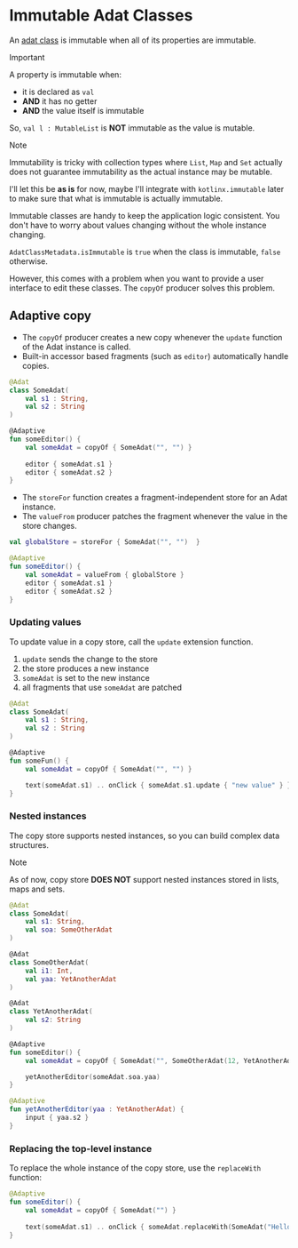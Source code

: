 # Immutable Adat Classes

An [adat class](readme.md) is immutable when all of its properties are immutable.

> [!IMPORTANT]
>
> A property is immutable when:
> * it is declared as `val`
> * **AND** it has no getter
> * **AND** the value itself is immutable
>
>  So, `val l : MutableList` is **NOT** immutable as the value is mutable.
>

> [!NOTE]
>
> Immutability is tricky with collection types where `List`, `Map` and `Set` actually does not
> guarantee immutability as the actual instance may be mutable.
>
> I'll let this be **as is** for now, maybe I'll integrate with `kotlinx.immutable` later to make sure
> that what is immutable is actually immutable.
>

Immutable classes are handy to keep the application logic consistent. You don't have to
worry about values changing without the whole instance changing.

`AdatClassMetadata.isImmutable` is `true` when the class is immutable, `false` otherwise.

However, this comes with a problem when you want to provide a user interface to edit
these classes. The `copyOf` producer solves this problem.

## Adaptive copy

- The `copyOf` producer creates a new copy whenever the `update` function of the Adat instance is called.
- Built-in accessor based fragments (such as `editor`) automatically handle copies.

```kotlin
@Adat
class SomeAdat(
    val s1 : String,
    val s2 : String
)

@Adaptive
fun someEditor() {
    val someAdat = copyOf { SomeAdat("", "") }
    
    editor { someAdat.s1 }
    editor { someAdat.s2 }
}
```

- The `storeFor` function creates a fragment-independent store for an Adat instance.
- The `valueFrom` producer patches the fragment whenever the value in the store changes.

```kotlin
val globalStore = storeFor { SomeAdat("", "")  }

@Adaptive
fun someEditor() {
    val someAdat = valueFrom { globalStore }
    editor { someAdat.s1 }
    editor { someAdat.s2 }
}
```

### Updating values

To update value in a copy store, call the `update` extension function. 

1. `update` sends the change to the store
2. the store produces a new instance
3. `someAdat` is set to the new instance
4. all fragments that use `someAdat` are patched

```kotlin
@Adat
class SomeAdat(
    val s1 : String,
    val s2 : String
)

@Adaptive
fun someFun() {
    val someAdat = copyOf { SomeAdat("", "") }

    text(someAdat.s1) .. onClick { someAdat.s1.update { "new value" } }
}
```

### Nested instances

The copy store supports nested instances, so you can build complex data structures.

> [!NOTE]
>
> As of now, copy store **DOES NOT** support nested instances stored in lists, maps and sets.
>

```kotlin
@Adat
class SomeAdat(
    val s1: String,
    val soa: SomeOtherAdat
)

@Adat
class SomeOtherAdat(
    val i1: Int,
    val yaa: YetAnotherAdat
)

@Adat
class YetAnotherAdat(
    val s2: String
)

@Adaptive
fun someEditor() {
    val someAdat = copyOf { SomeAdat("", SomeOtherAdat(12, YetAnotherAdat(true))) }

    yetAnotherEditor(someAdat.soa.yaa)
}

@Adaptive
fun yetAnotherEditor(yaa : YetAnotherAdat) {
    input { yaa.s2 }
}
```

### Replacing the top-level instance

To replace the whole instance of the copy store, use the `replaceWith` function:

```kotlin
@Adaptive
fun someEditor() {
    val someAdat = copyOf { SomeAdat("") }
    
    text(someAdat.s1) .. onClick { someAdat.replaceWith(SomeAdat("Hello")) }
}
```
